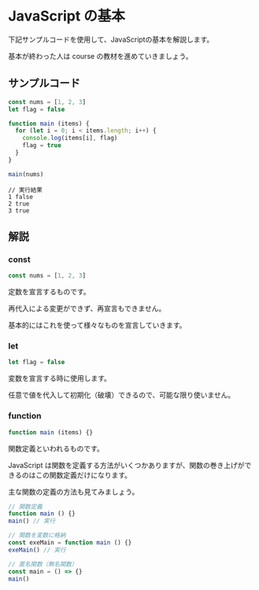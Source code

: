 # JavaScript の基本

下記サンプルコードを使用して、JavaScriptの基本を解説します。

基本が終わった人は course の教材を進めていきましょう。

## サンプルコード

```javascript
const nums = [1, 2, 3]
let flag = false

function main (items) {
  for (let i = 0; i < items.length; i++) {
    console.log(items[i], flag)
    flag = true
  }
}

main(nums)
```

```
// 実行結果
1 false
2 true
3 true
```

## 解説

### const

```javascript
const nums = [1, 2, 3]
```

定数を宣言するものです。

再代入による変更ができず、再宣言もできません。

基本的にはこれを使って様々なものを宣言していきます。

### let 

```javascript
let flag = false
```

変数を宣言する時に使用します。

任意で値を代入して初期化（破壊）できるので、可能な限り使いません。

### function

```javascript
function main (items) {}
```

関数定義といわれるものです。

JavaScript は関数を定義する方法がいくつかありますが、関数の巻き上げができるのはこの関数定義だけになります。

主な関数の定義の方法も見てみましょう。

```javascript
// 関数定義
function main () {}
main() // 実行
```

```javascript
// 関数を変数に格納
const exeMain = function main () {}
exeMain() // 実行
```

```javascript
// 匿名関数（無名関数）
const main = () => {}
main()
```